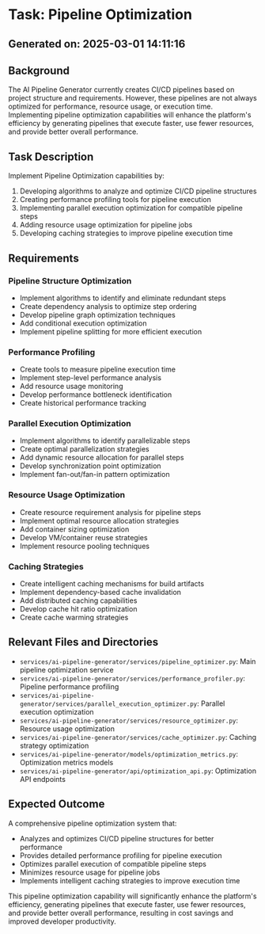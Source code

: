 # Task: Pipeline Optimization

## Generated on: 2025-03-01 14:11:16

## Background
The AI Pipeline Generator currently creates CI/CD pipelines based on project structure and requirements. However, these pipelines are not always optimized for performance, resource usage, or execution time. Implementing pipeline optimization capabilities will enhance the platform's efficiency by generating pipelines that execute faster, use fewer resources, and provide better overall performance.

## Task Description
Implement Pipeline Optimization capabilities by:

1. Developing algorithms to analyze and optimize CI/CD pipeline structures
2. Creating performance profiling tools for pipeline execution
3. Implementing parallel execution optimization for compatible pipeline steps
4. Adding resource usage optimization for pipeline jobs
5. Developing caching strategies to improve pipeline execution time

## Requirements
### Pipeline Structure Optimization
- Implement algorithms to identify and eliminate redundant steps
- Create dependency analysis to optimize step ordering
- Develop pipeline graph optimization techniques
- Add conditional execution optimization
- Implement pipeline splitting for more efficient execution

### Performance Profiling
- Create tools to measure pipeline execution time
- Implement step-level performance analysis
- Add resource usage monitoring
- Develop performance bottleneck identification
- Create historical performance tracking

### Parallel Execution Optimization
- Implement algorithms to identify parallelizable steps
- Create optimal parallelization strategies
- Add dynamic resource allocation for parallel steps
- Develop synchronization point optimization
- Implement fan-out/fan-in pattern optimization

### Resource Usage Optimization
- Create resource requirement analysis for pipeline steps
- Implement optimal resource allocation strategies
- Add container sizing optimization
- Develop VM/container reuse strategies
- Implement resource pooling techniques

### Caching Strategies
- Create intelligent caching mechanisms for build artifacts
- Implement dependency-based cache invalidation
- Add distributed caching capabilities
- Develop cache hit ratio optimization
- Create cache warming strategies

## Relevant Files and Directories
- `services/ai-pipeline-generator/services/pipeline_optimizer.py`: Main pipeline optimization service
- `services/ai-pipeline-generator/services/performance_profiler.py`: Pipeline performance profiling
- `services/ai-pipeline-generator/services/parallel_execution_optimizer.py`: Parallel execution optimization
- `services/ai-pipeline-generator/services/resource_optimizer.py`: Resource usage optimization
- `services/ai-pipeline-generator/services/cache_optimizer.py`: Caching strategy optimization
- `services/ai-pipeline-generator/models/optimization_metrics.py`: Optimization metrics models
- `services/ai-pipeline-generator/api/optimization_api.py`: Optimization API endpoints

## Expected Outcome
A comprehensive pipeline optimization system that:
- Analyzes and optimizes CI/CD pipeline structures for better performance
- Provides detailed performance profiling for pipeline execution
- Optimizes parallel execution of compatible pipeline steps
- Minimizes resource usage for pipeline jobs
- Implements intelligent caching strategies to improve execution time

This pipeline optimization capability will significantly enhance the platform's efficiency, generating pipelines that execute faster, use fewer resources, and provide better overall performance, resulting in cost savings and improved developer productivity.
